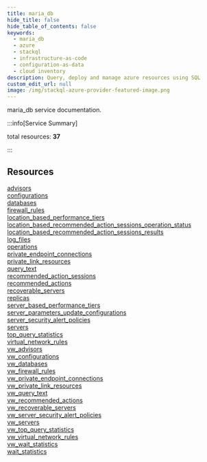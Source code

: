 ```yaml
---
title: maria_db
hide_title: false
hide_table_of_contents: false
keywords:
  - maria_db
  - azure
  - stackql
  - infrastructure-as-code
  - configuration-as-data
  - cloud inventory
description: Query, deploy and manage azure resources using SQL
custom_edit_url: null
image: /img/stackql-azure-provider-featured-image.png
---
```


maria_db service documentation.

:::info[Service Summary]

total resources: __37__  

:::

## Resources
<div class="row">
<div class="providerDocColumn">
<a href="/services/maria_db/advisors/">advisors</a><br />
<a href="/services/maria_db/configurations/">configurations</a><br />
<a href="/services/maria_db/databases/">databases</a><br />
<a href="/services/maria_db/firewall_rules/">firewall_rules</a><br />
<a href="/services/maria_db/location_based_performance_tiers/">location_based_performance_tiers</a><br />
<a href="/services/maria_db/location_based_recommended_action_sessions_operation_status/">location_based_recommended_action_sessions_operation_status</a><br />
<a href="/services/maria_db/location_based_recommended_action_sessions_results/">location_based_recommended_action_sessions_results</a><br />
<a href="/services/maria_db/log_files/">log_files</a><br />
<a href="/services/maria_db/operations/">operations</a><br />
<a href="/services/maria_db/private_endpoint_connections/">private_endpoint_connections</a><br />
<a href="/services/maria_db/private_link_resources/">private_link_resources</a><br />
<a href="/services/maria_db/query_text/">query_text</a><br />
<a href="/services/maria_db/recommended_action_sessions/">recommended_action_sessions</a><br />
<a href="/services/maria_db/recommended_actions/">recommended_actions</a><br />
<a href="/services/maria_db/recoverable_servers/">recoverable_servers</a><br />
<a href="/services/maria_db/replicas/">replicas</a><br />
<a href="/services/maria_db/server_based_performance_tiers/">server_based_performance_tiers</a><br />
<a href="/services/maria_db/server_parameters_update_configurations/">server_parameters_update_configurations</a><br />
<a href="/services/maria_db/server_security_alert_policies/">server_security_alert_policies</a>
</div>
<div class="providerDocColumn">
<a href="/services/maria_db/servers/">servers</a><br />
<a href="/services/maria_db/top_query_statistics/">top_query_statistics</a><br />
<a href="/services/maria_db/virtual_network_rules/">virtual_network_rules</a><br />
<a href="/services/maria_db/vw_advisors/">vw_advisors</a><br />
<a href="/services/maria_db/vw_configurations/">vw_configurations</a><br />
<a href="/services/maria_db/vw_databases/">vw_databases</a><br />
<a href="/services/maria_db/vw_firewall_rules/">vw_firewall_rules</a><br />
<a href="/services/maria_db/vw_private_endpoint_connections/">vw_private_endpoint_connections</a><br />
<a href="/services/maria_db/vw_private_link_resources/">vw_private_link_resources</a><br />
<a href="/services/maria_db/vw_query_text/">vw_query_text</a><br />
<a href="/services/maria_db/vw_recommended_actions/">vw_recommended_actions</a><br />
<a href="/services/maria_db/vw_recoverable_servers/">vw_recoverable_servers</a><br />
<a href="/services/maria_db/vw_server_security_alert_policies/">vw_server_security_alert_policies</a><br />
<a href="/services/maria_db/vw_servers/">vw_servers</a><br />
<a href="/services/maria_db/vw_top_query_statistics/">vw_top_query_statistics</a><br />
<a href="/services/maria_db/vw_virtual_network_rules/">vw_virtual_network_rules</a><br />
<a href="/services/maria_db/vw_wait_statistics/">vw_wait_statistics</a><br />
<a href="/services/maria_db/wait_statistics/">wait_statistics</a>
</div>
</div>
